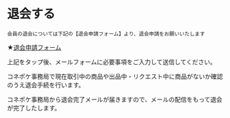 # 退会する

    会員の退会については下記の【退会申請フォーム】より、退会申請をお願いいたします

★[退会申請フォーム](user@conepoke.com)

上記をタップ後、メールフォームに必要事項をご入力して送信してください。

コネポケ事務局で現在取引中の商品や出品中・リクエスト中に商品がないか確認のうえ退会手続を行います。  

コネポケ事務局から退会完了メールが届きますので、メールの配信をもって退会が完了したします。